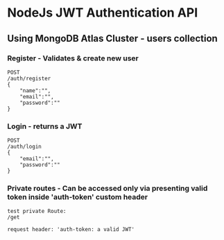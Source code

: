 # NodeJs JWT Authentication API

## Using MongoDB Atlas Cluster - users collection

### Register - Validates & create new user
```
POST
/auth/register
{
    "name":"",
    "email":"",
    "password":""
}
```

### Login - returns a JWT
```
POST
/auth/login
{
    "email":"",
    "password":""
}
```

### Private routes - Can be accessed only via presenting valid token inside 'auth-token' custom header
```
test private Route:
/get

request header: 'auth-token: a valid JWT'
```